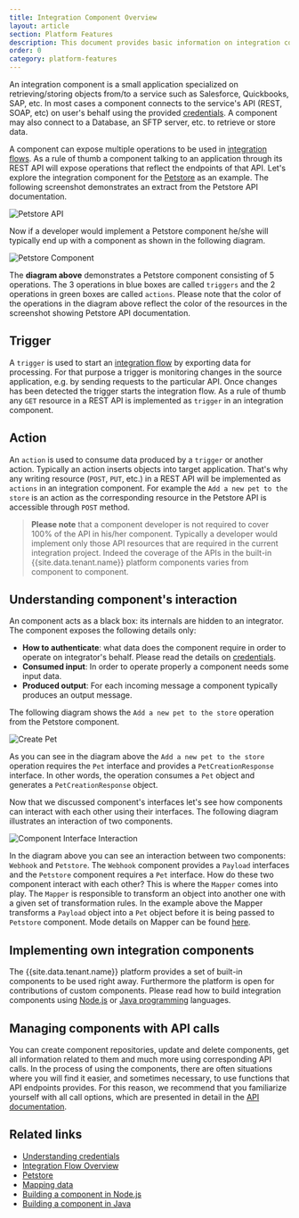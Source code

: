 ```yaml
---
title: Integration Component Overview
layout: article
section: Platform Features
description: This document provides basic information on integration components and how to use them.
order: 0
category: platform-features
---
```


An integration component is a small application specialized on
retrieving/storing objects from/to a service such as Salesforce, Quickbooks,
SAP, etc. In most cases a component connects to the service's API
(REST, SOAP, etc) on user's behalf using the provided [credentials](credential).
A component may also connect to a Database, an SFTP server, etc. to retrieve
or store data.

A component can expose multiple operations to be used in [integration flows](integration-flow).
As a rule of thumb a component talking to an application through its REST
API will expose operations that reflect the endpoints of that API. Let's
explore the integration component for the [Petstore]({{site.data.tenant.petStoreDocs}})
as an example. The following screenshot demonstrates an extract from the
Petstore API documentation.

![Petstore API](/assets/img/getting-started/integration-component/petstore-swagger.png "Petstore API")

Now if a developer would implement a Petstore component he/she will typically end
up with a component as shown in the following diagram.

![Petstore Component](/assets/img/getting-started/integration-component/petstore-component-diagram.png "Petstore Component")

The **diagram above** demonstrates a Petstore component consisting of 5 operations.
The 3 operations in blue boxes are called `triggers` and the 2 operations
in green boxes are called `actions`. Please note that the color of the
operations in the  diagram above reflect the color of the resources in
the screenshot showing Petstore API documentation.

## Trigger

A `trigger` is used to start an [integration flow](integration-flow)
by exporting data for processing. For that purpose a trigger is monitoring
changes in the source application, e.g. by sending requests to the particular API.
Once changes has been detected the trigger starts the integration flow.
As a rule of thumb any `GET` resource in a REST API is implemented as `trigger`
in an integration component.

## Action

An `action` is used to consume data produced by a `trigger` or another action.
Typically an action inserts objects into target application. That's why
any writing resource (`POST`, `PUT`, etc.) in a REST API will be implemented
as `actions` in an integration component. For example the
`Add a new pet to the store` is an action as the corresponding
resource in the Petstore API is accessible through `POST` method.

>**Please note** that a component developer is not required to cover 100% of the API in his/her component. Typically a developer would implement only those API resources that are required in the current integration project. Indeed the coverage of the APIs in the built-in {{site.data.tenant.name}} platform components varies from component to component.

## Understanding component's interaction

An component acts as a black box: its internals are hidden to an integrator.
The component exposes the following details only:

* **How to authenticate**: what data does the component require in order
to operate on integrator's behalf. Please read the details on [credentials](credential).
* **Consumed input**: In order to operate properly a component needs
some input data.
* **Produced output**: For each incoming message a component typically produces
an output message.

The following diagram shows the `Add a new pet to the store` operation from
the Petstore component.

![Create Pet](/assets/img/getting-started/integration-component/petstore-create-pet.png "Create Pet")

As you can see in the diagram above the `Add a new pet to the store` operation
requires the `Pet` interface and provides a `PetCreationResponse` interface.
In other words, the operation consumes a `Pet` object and generates a
`PetCreationResponse` object.

Now that we discussed component's interfaces let's see how components can
interact with each other using their interfaces. The following diagram
illustrates an interaction of two components.

![Component Interface Interaction](/assets/img/getting-started/integration-component/component-interface-interaction.png "Component Interface Interaction")

In the diagram above you can see an interaction between two components:
`Webhook` and `Petstore`. The `Webhook` component provides a `Payload`
interfaces and the `Petstore` component requires a `Pet` interface. How
do these two component interact with each other? This is where the `Mapper`
comes into play. The `Mapper` is responsible to transform an object into
another one with a given set of transformation rules. In the example above
the Mapper transforms a `Payload` object into a `Pet` object before it is
being passed to `Petstore` component. Mode details on Mapper can be found
[here](/guides/mapping-data).

## Implementing own integration components

The {{site.data.tenant.name}} platform provides a set of built-in components
to be used right away. Furthermore the platform is open for contributions
of custom components. Please read how to build integration components using
[Node.js](/guides/building-nodejs-component) or
[Java programming](/guides/building-java-component) languages.

## Managing components with API calls

You can create component repositories, update and delete components, get all information related to them and much more using corresponding API calls. In the process of using the components, there are often situations where you will find it easier, and sometimes necessary, to use functions that API endpoints provides. For this reason, we recommend that you familiarize yourself with all call options, which are presented in detail in the [API documentation]({{site.data.tenant.apiDocsUri}}/v2#/components).

## Related links

- [Understanding credentials](credential)
- [Integration Flow Overview](integration-flow)
- [Petstore]({{site.data.tenant.petStoreDocs}})
- [Mapping data](/guides/mapping-data)
- [Building a component in Node.js](/guides/building-nodejs-component)
- [Building a component in Java](/guides/building-java-component)
